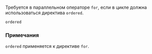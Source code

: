 Требуется в параллельном операторе `for`, если в цикле должна использоваться директива `ordered`.

```cpp
ordered
```

### Примечания

`ordered` применяется к директиве `for`.